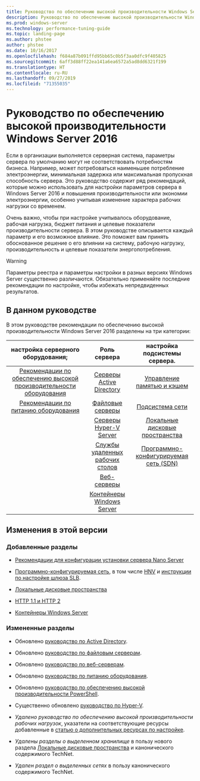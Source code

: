 ```yaml
---
title: Руководство по обеспечению высокой производительности Windows Server 2016
description: Руководство по обеспечению высокой производительности Windows Server 2016
ms.prod: windows-server
ms.technology: performance-tuning-guide
ms.topic: landing-page
ms.author: phstee
author: phstee
ms.date: 10/16/2017
ms.openlocfilehash: f684a87b091ffd95bb65c0b5f3aa0dfc9f405825
ms.sourcegitcommit: 6aff3d88ff22ea141a6ea6572a5ad8dd6321f199
ms.translationtype: HT
ms.contentlocale: ru-RU
ms.lasthandoff: 09/27/2019
ms.locfileid: "71355035"
---
```

# <a name="performance-tuning-guidelines-for-windows-server-2016"></a>Руководство по обеспечению высокой производительности Windows Server 2016

Если в организации выполняется серверная система, параметры сервера по умолчанию могут не соответствовать потребностям бизнеса. Например, может потребоваться наименьшее потребление электроэнергии, минимальная задержка или максимальная пропускная способность сервера. Это руководство содержит ряд рекомендаций, которые можно использовать для настройки параметров сервера в Windows Server 2016 и повышения производительности или экономии электроэнергии, особенно учитывая изменение характера рабочих нагрузки со временем.

Очень важно, чтобы при настройке учитывалось оборудование, рабочая нагрузка, бюджет питания и целевые показатели производительности сервера. В этом руководстве описывается каждый параметр и его возможное влияние. Это поможет вам принять обоснованное решение о его влиянии на систему, рабочую нагрузку, производительность и целевые показатели энергопотребления.

> [!warning]
> Параметры реестра и параметры настройки в разных версиях Windows Server существенно различаются. Обязательно применяйте последние рекомендации по настройке, чтобы избежать непредвиденных результатов.

## <a name="in-this-guide"></a>В данном руководстве
В этом руководстве рекомендации по обеспечению высокой производительности Windows Server 2016 разделены на три категории:

|настройка серверного оборудования; | Роль сервера | настройка подсистемы сервера. |
|:---:|:---:|:---:|
|[Рекомендации по обеспечению высокой производительности оборудования](hardware/index.md) |[Серверы Active Directory](role/active-directory-server/index.md) |[Управление памятью и кэшем](subsystem/cache-memory-management/index.md)|
|[Рекомендации по питанию оборудования](hardware/power.md)|[Файловые серверы](role/file-server/index.md)|[Подсистема сети](../../networking/technologies/network-subsystem/net-sub-performance-top.md)|
||[Серверы Hyper-V Server](role/hyper-v-server/index.md)|[Локальные дисковые пространства](subsystem/storage-spaces-direct/index.md)|
||[Службы удаленных рабочих столов](role/remote-desktop/session-hosts.md)|[Программно-конфигурируемая сеть (SDN)](subsystem/software-defined-networking/index.md)|
||[Веб-серверы](role/web-server/index.md)||
||[Контейнеры Windows Server](role/windows-server-container/index.md)||


## <a name="changes-in-this-version"></a>Изменения в этой версии

### <a name="sections-added"></a>Добавленные разделы
- [Рекомендации для конфигурации установки сервера Nano Server](../../get-started/getting-started-with-nano-server.md)


- [Программно-конфигурируемая сеть](subsystem/software-defined-networking/index.md), в том числе [HNV](subsystem/software-defined-networking/hnv-gateway-performance.md) и [инструкции по настройке шлюза SLB](subsystem/software-defined-networking/slb-gateway-performance.md).

- [Локальные дисковые пространства](subsystem/storage-spaces-direct/index.md)

- [HTTP 1.1 и HTTP 2](role/web-server/http-performance.md)

- [Контейнеры Windows Server](role/windows-server-container/index.md)

### <a name="sections-changed"></a>Измененные разделы

- Обновлено [руководство по Active Directory](role/active-directory-server/index.md).

- Обновлено [руководство по файловым серверам](role/file-server/index.md).

- Обновлено [руководство по веб-серверам](role/web-server/index.md).

- Обновлено [руководство по питанию оборудования](hardware/power.md).

- Обновлено [руководство по обеспечению высокой производительности PowerShell](powershell/index.md).

- Существенно обновлено [руководство по Hyper-V](role/hyper-v-server/index.md).

- *Удалено руководство по обеспечению высокой производительности рабочих нагрузок*, указатели на соответствующие ресурсы добавленные в [статью о дополнительных ресурсах по настройке](additional-resources.md).

- *Удалены разделы о выделенном хранилище* в пользу нового раздела [Локальные дисковые пространства](subsystem/storage-spaces-direct/index.md) и канонического содержимого TechNet.

- *Удален раздел о выделенных сетях* в пользу канонического содержимого TechNet.  
